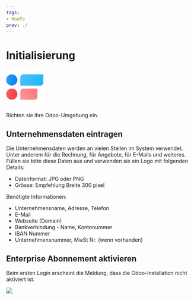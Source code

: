```yaml
---
tags:
- HowTo
prev: ./
---
```

# Initialisierung
![icons_odoo_survey](assets/icons_odoo_survey.png)

Richten sie ihre Odoo-Umgebung ein.

## Unternehmensdaten eintragen

Die Unternehmensdaten werden an vielen Stellen im System verwendet. Unter anderem für die Rechnung, für Angebote, für E-Mails und weiteres. Füllen sie bitte diese Daten aus und verwenden sie ein Logo mit folgenden Details:
* Datenformat: JPG oder PNG
* Grösse: Empfehlung Breite 300 pixel

Benötigte Informationen:
* Unternehmensname, Adresse, Telefon
* E-Mail
* Webseite (Domain)
* Bankverbindung - Name, Kontonummer
* IBAN Nummer
* Unternehmensnummer, MwSt Nr. (wenn vorhanden)

## Enterprise Abonnement aktivieren

Beim ersten Login erscheint die Meldung, dass die Odoo-Installation nicht aktiviert ist. 

![](assets/Intialisierung%20Odoo%20Enterprise%20aktivieren.png)


